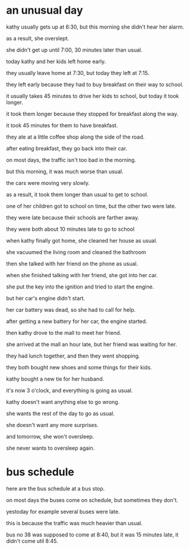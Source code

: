 # an unusual day

kathy usually gets up at 6:30, but this morning she didn't hear her alarm.

as a result, she overslept.

she didn't get up until 7:00, 30 minutes later than usual.

today kathy and her kids left home early.

they usually leave home at 7:30, but today they left at 7:15.

they left early because they had to buy breakfast on their way to school.

it usually takes 45 minutes to drive her kids to school, but today it took longer.

it took them longer because they stopped for breakfast along the way.

it took 45 minutes for them to have breakfast.

they ate at a little coffee shop along the side of the road.

after eating breakfast, they go back into their car.

on most days, the traffic isn't too bad in the morning.

but this morning, it was much worse than usual.

the cars were moving very slowly.

as a result, it took them longer than usual to get to school.

one of her children got to school on time, but the other two were late.

they were late because their schools are farther away.

they were both about 10 minutes late to go to school

when kathy finally got home, she cleaned her house as usual.

she vacuumed the living room and cleaned the bathroom

then she talked with her friend on the phone as usual.

when she finished talking with her friend, she got into her car.

she put the key into the ignition and tried to start the engine.

but her car's engine didn't start.

her car battery was dead, so she had to call for help.

after getting a new battery for her car, the engine started.

then kathy drove to the mall to meet her friend.

she arrived at the mall an hour late, but her friend was waiting for her.

they had lunch together, and then they went shopping.

they both bought new shoes and some things for their kids.

kathy bought a new tie for her husband.

it's now 3 o'clock, and everything is going as usual.

kathy doesn't want anything else to go wrong.

she wants the rest of the day to go as usual.

she doesn't want any more surprises.

and tomorrow, she won't oversleep.

she never wants to oversleep again.

# bus schedule

here are the bus schedule at a bus stop.

on most days the buses come on schedule, but sometimes they don't.

yestoday for example several buses were late.

this is because the traffic was much heavier than usual.

bus no 38 was supposed to come at 8:40, but it was 15 minutes late, it didn't come util 8:45.

